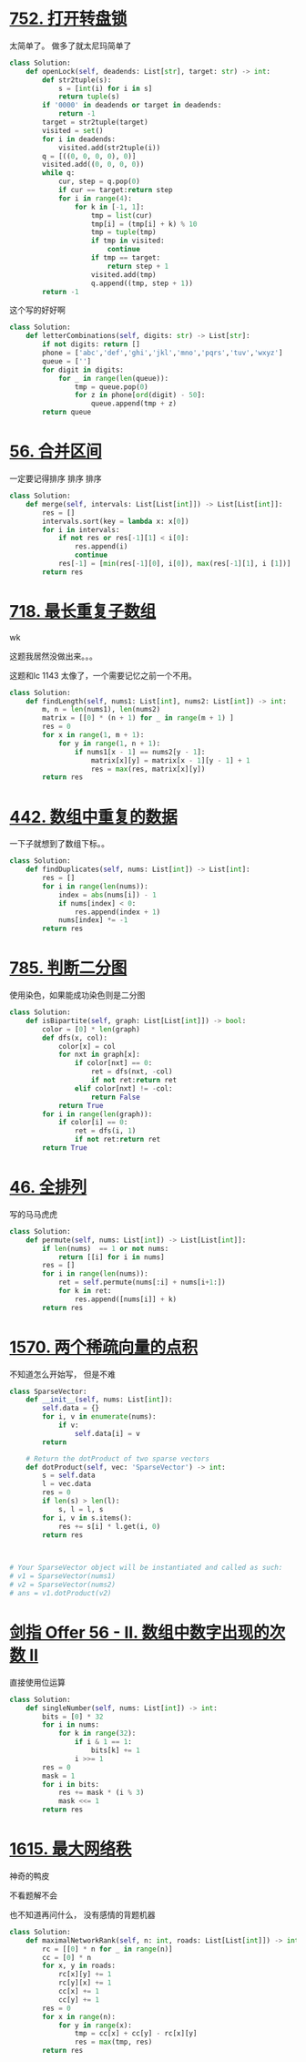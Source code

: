 # [752. 打开转盘锁](https://leetcode-cn.com/problems/open-the-lock/)

太简单了。 做多了就太尼玛简单了

```python
class Solution:
    def openLock(self, deadends: List[str], target: str) -> int:
        def str2tuple(s):
            s = [int(i) for i in s]
            return tuple(s)
        if '0000' in deadends or target in deadends:
            return -1
        target = str2tuple(target)
        visited = set()
        for i in deadends:
            visited.add(str2tuple(i))
        q = [((0, 0, 0, 0), 0)]
        visited.add((0, 0, 0, 0))
        while q:
            cur, step = q.pop(0)
            if cur == target:return step
            for i in range(4):
                for k in [-1, 1]:
                    tmp = list(cur)
                    tmp[i] = (tmp[i] + k) % 10
                    tmp = tuple(tmp)
                    if tmp in visited:
                        continue
                    if tmp == target:
                        return step + 1
                    visited.add(tmp)
                    q.append((tmp, step + 1))
        return -1
```

这个写的好好啊

```python
class Solution:
    def letterCombinations(self, digits: str) -> List[str]:
        if not digits: return []
        phone = ['abc','def','ghi','jkl','mno','pqrs','tuv','wxyz']
        queue = ['']
        for digit in digits:
            for _ in range(len(queue)):
                tmp = queue.pop(0)
                for z in phone[ord(digit) - 50]:
                    queue.append(tmp + z)
        return queue
```

# [56. 合并区间](https://leetcode-cn.com/problems/merge-intervals/)

一定要记得排序 排序 排序

```python
class Solution:
    def merge(self, intervals: List[List[int]]) -> List[List[int]]:
        res = []
        intervals.sort(key = lambda x: x[0])
        for i in intervals:
            if not res or res[-1][1] < i[0]:
                res.append(i)
                continue
            res[-1] = [min(res[-1][0], i[0]), max(res[-1][1], i [1])]
        return res
```

# [718. 最长重复子数组](https://leetcode-cn.com/problems/maximum-length-of-repeated-subarray/)

wk

这题我居然没做出来。。。

这题和lc 1143 太像了，一个需要记忆之前一个不用。

```python
class Solution:
    def findLength(self, nums1: List[int], nums2: List[int]) -> int:
        m, n = len(nums1), len(nums2)
        matrix = [[0] * (n + 1) for _ in range(m + 1) ]
        res = 0
        for x in range(1, m + 1):
            for y in range(1, n + 1):
                if nums1[x - 1] == nums2[y - 1]:
                    matrix[x][y] = matrix[x - 1][y - 1] + 1
                    res = max(res, matrix[x][y])
        return res
```

# [442. 数组中重复的数据](https://leetcode-cn.com/problems/find-all-duplicates-in-an-array/)

一下子就想到了数组下标。。

```python
class Solution:
    def findDuplicates(self, nums: List[int]) -> List[int]:
        res = []
        for i in range(len(nums)):
            index = abs(nums[i]) - 1
            if nums[index] < 0:
                res.append(index + 1)
            nums[index] *= -1
        return res

```

# [785. 判断二分图](https://leetcode-cn.com/problems/is-graph-bipartite/)

使用染色，如果能成功染色则是二分图

```python
class Solution:
    def isBipartite(self, graph: List[List[int]]) -> bool:
        color = [0] * len(graph)
        def dfs(x, col):
            color[x] = col
            for nxt in graph[x]:
                if color[nxt] == 0:
                    ret = dfs(nxt, -col)
                    if not ret:return ret
                elif color[nxt] != -col:
                    return False
            return True
        for i in range(len(graph)):
            if color[i] == 0:
                ret = dfs(i, 1)
                if not ret:return ret
        return True 

```

# [46. 全排列](https://leetcode-cn.com/problems/permutations/)

写的马马虎虎

```python
class Solution:
    def permute(self, nums: List[int]) -> List[List[int]]:
        if len(nums)  == 1 or not nums:
            return [[i] for i in nums]
        res = []
        for i in range(len(nums)):
            ret = self.permute(nums[:i] + nums[i+1:])
            for k in ret:
                res.append([nums[i]] + k)
        return res

```

# [1570. 两个稀疏向量的点积](https://leetcode-cn.com/problems/dot-product-of-two-sparse-vectors/)

不知道怎么开始写， 但是不难

```python
class SparseVector:
    def __init__(self, nums: List[int]):
        self.data = {}
        for i, v in enumerate(nums):
            if v:
                self.data[i] = v
        return

    # Return the dotProduct of two sparse vectors
    def dotProduct(self, vec: 'SparseVector') -> int:
        s = self.data
        l = vec.data
        res = 0
        if len(s) > len(l):
            s, l = l, s
        for i, v in s.items():
            res += s[i] * l.get(i, 0)
        return res

        

# Your SparseVector object will be instantiated and called as such:
# v1 = SparseVector(nums1)
# v2 = SparseVector(nums2)
# ans = v1.dotProduct(v2)
```

# [剑指 Offer 56 - II. 数组中数字出现的次数 II](https://leetcode-cn.com/problems/shu-zu-zhong-shu-zi-chu-xian-de-ci-shu-ii-lcof/)

直接使用位运算

```python
class Solution:
    def singleNumber(self, nums: List[int]) -> int:
        bits = [0] * 32
        for i in nums:
            for k in range(32):
                if i & 1 == 1:
                    bits[k] += 1
                i >>= 1
        res = 0
        mask = 1
        for i in bits:
            res += mask * (i % 3)
            mask <<= 1
        return res
```

# [1615. 最大网络秩](https://leetcode-cn.com/problems/maximal-network-rank/)

神奇的鸭皮

不看题解不会

也不知道再问什么， 没有感情的背题机器

```python
class Solution:
    def maximalNetworkRank(self, n: int, roads: List[List[int]]) -> int:
        rc = [[0] * n for _ in range(n)]
        cc = [0] * n
        for x, y in roads:
            rc[x][y] += 1
            rc[y][x] += 1
            cc[x] += 1
            cc[y] += 1
        res = 0
        for x in range(n):
            for y in range(x):
                tmp = cc[x] + cc[y] - rc[x][y]
                res = max(tmp, res)
        return res 
```

